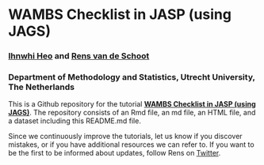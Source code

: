 # WAMBS Checklist in JASP (using JAGS)

### [Ihnwhi Heo](http://ihnwhiheo.github.io/) and [Rens van de Schoot](https://www.rensvandeschoot.com/)

### Department of Methodology and Statistics, Utrecht University, The Netherlands

This is a Github repository for the tutorial **[WAMBS Checklist in JASP (using JAGS)](https://www.rensvandeschoot.com/tutorials/wambs-checklist-in-jasp-using-jags/)**. The repository consists of an Rmd file, an md file, an HTML file, and a dataset including this README.md file.

Since we continuously improve the tutorials, let us know if you discover mistakes, or if you have additional resources we can refer to. If you want to be the first to be informed about updates, follow Rens on [Twitter](https://twitter.com/RensvdSchoot).

